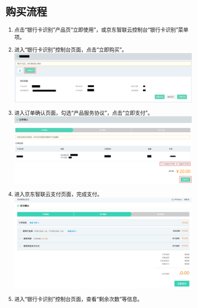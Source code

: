 # 购买流程



1.	点击“银行卡识别”产品页“立即使用”，或京东智联云控制台“银行卡识别”菜单项。


2.	进入“银行卡识别”控制台页面，点击“立即购买”。
 ![1.png](../../../../image/AI-and-Machine-Learning/share-picture/1.png)

3.	进入订单确认页面，勾选“产品服务协议”，点击“立即支付”。
  ![2.png](../../../../image/AI-and-Machine-Learning/share-picture/2.png)

4.	进入京东智联云支付页面，完成支付。
  ![3.png](../../../../image/AI-and-Machine-Learning/share-picture/3.png)

5.	进入“银行卡识别”控制台页面，查看“剩余次数”等信息。


